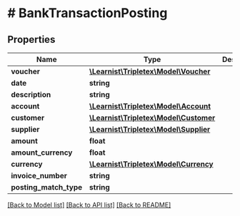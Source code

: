 # # BankTransactionPosting

## Properties

Name | Type | Description | Notes
------------ | ------------- | ------------- | -------------
**voucher** | [**\Learnist\Tripletex\Model\Voucher**](Voucher.md) |  | [optional]
**date** | **string** |  | [optional]
**description** | **string** |  | [optional]
**account** | [**\Learnist\Tripletex\Model\Account**](Account.md) |  | [optional]
**customer** | [**\Learnist\Tripletex\Model\Customer**](Customer.md) |  | [optional]
**supplier** | [**\Learnist\Tripletex\Model\Supplier**](Supplier.md) |  | [optional]
**amount** | **float** |  | [optional]
**amount_currency** | **float** |  | [optional]
**currency** | [**\Learnist\Tripletex\Model\Currency**](Currency.md) |  | [optional]
**invoice_number** | **string** |  | [optional]
**posting_match_type** | **string** |  | [optional]

[[Back to Model list]](../../README.md#models) [[Back to API list]](../../README.md#endpoints) [[Back to README]](../../README.md)
